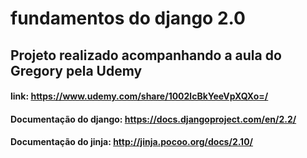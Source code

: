 # fundamentos do django 2.0

## Projeto realizado acompanhando a aula do Gregory pela Udemy
#### link: https://www.udemy.com/share/1002lcBkYeeVpXQXo=/

#### Documentação do django: https://docs.djangoproject.com/en/2.2/
#### Documentação do jinja: http://jinja.pocoo.org/docs/2.10/
